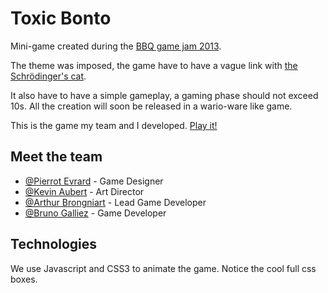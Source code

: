 Toxic Bonto
===========


Mini-game created during the [BBQ game jam 2013](http://bbq.extra-coin.fr/index_en.html).

The theme was imposed, the game have to have a vague link with [the Schrödinger's cat](http://en.wikipedia.org/wiki/Schr%C3%B6dinger's_cat). 

It also have to have a simple gameplay, a gaming phase should not exceed 10s. All the creation will soon be released in a wario-ware like game.


This is the game my team and I developed. [Play it!](http://platane.github.io/toxic-bonto/)

## Meet the team

 * [@Pierrot Evrard](https://twitter.com/lxxps) - Game Designer
 * [@Kevin Aubert]() - Art Director
 * [@Arthur Brongniart](http://arthur-brongniart.fr/) - Lead Game Developer
 * [@Bruno Galliez](http://www.larecreduweb.fr/) - Game Developer

## Technologies

We use Javascript and CSS3 to animate the game. Notice the cool full css boxes.